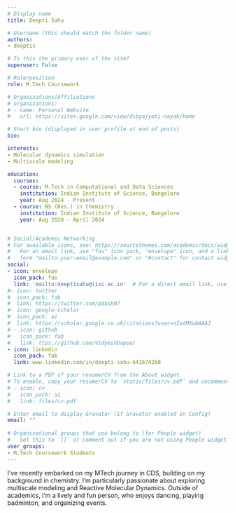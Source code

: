 ```yaml
---
# Display name
title: Deepti Sahu

# Username (this should match the folder name)
authors:
- deeptis

# Is this the primary user of the site?
superuser: False

# Role/position
role: M.Tech Coursework

# Organizations/Affiliations
# organizations:
# - name: Personal Website
#   url: https://sites.google.com/view/dibyajyoti-nayak/home

# Short bio (displayed in user profile at end of posts)
bio: 

interests:
- Molecular dynamics simulation  
- Multiscale modeling

education:
  courses:
  - course: M.Tech in Computational and Data Sciences
    institution: Indian Institute of Science, Bangalore
    year: Aug 2024 - Present
  - course: BS (Res.) in Chemistry
    institution: Indian Institute of Science, Bangalore
    year: Aug 2020 - April 2024


# Social/Academic Networking
# For available icons, see: https://sourcethemes.com/academic/docs/widgets/#icons
#   For an email link, use "fas" icon pack, "envelope" icon, and a link in the
#   form "mailto:your-email@example.com" or "#contact" for contact widget.
social:
- icon: envelope
  icon_pack: fas
  link: 'mailto:deeptisahu@iisc.ac.in'  # For a direct email link, use "mailto:test@example.org".
#- icon: twitter
#  icon_pack: fab
#  link: https://twitter.com/pdash07
#- icon: google-scholar
#  icon_pack: ai
#  link: https://scholar.google.co.uk/citations?user=sIwtMXoAAAAJ
# - icon: github
#   icon_pack: fab
#   link: ttps://github.com/VidyeshDapse/ 
- icon: linkedin
  icon_pack: fab
  link: www.linkedin.com/in/deepti-sahu-641674260

# Link to a PDF of your resume/CV from the About widget.
# To enable, copy your resume/CV to `static/files/cv.pdf` and uncomment the lines below.  
# - icon: cv
#   icon_pack: ai
#   link: files/cv.pdf

# Enter email to display Gravatar (if Gravatar enabled in Config)
email: ""
  
# Organizational groups that you belong to (for People widget)
#   Set this to `[]` or comment out if you are not using People widget.  
user_groups:
- M.Tech Coursework Students
---
```

I’ve recently embarked on my MTech journey in CDS, building on my background in chemistry. I’m particularly passionate about exploring multiscale modeling and Reactive Molecular Dynamics. Outside of academics, I’m a lively and fun person, who enjoys dancing, playing badminton, and organizing events. 
